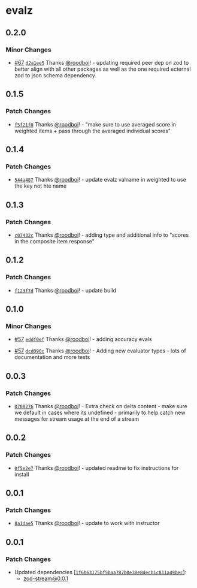 # evalz

## 0.2.0

### Minor Changes

- [#67](https://github.com/hack-dance/island-ai/pull/67) [`d2a1ee5`](https://github.com/hack-dance/island-ai/commit/d2a1ee5f04e5f95f0755c3ad39766573b29962ca) Thanks [@roodboi](https://github.com/roodboi)! - updating required peer dep on zod to better align with all other packages as well as the one required ecternal zod to json schema dependency.

## 0.1.5

### Patch Changes

- [`f5f21f0`](https://github.com/hack-dance/island-ai/commit/f5f21f0a547e8fd667372d468835fe476f1c624b) Thanks [@roodboi](https://github.com/roodboi)! - "make sure to use averaged score in weighted items + pass through the averaged individual scores"

## 0.1.4

### Patch Changes

- [`544a487`](https://github.com/hack-dance/island-ai/commit/544a48762b299d23e68b5e7e082065e001961e12) Thanks [@roodboi](https://github.com/roodboi)! - update evalz valname in weighted to use the key not hte name

## 0.1.3

### Patch Changes

- [`c07432c`](https://github.com/hack-dance/island-ai/commit/c07432ca7cf66ba9a2507d66aa8f8fc46d617347) Thanks [@roodboi](https://github.com/roodboi)! - adding type and additional info to "scores in the composite item response"

## 0.1.2

### Patch Changes

- [`f123f7d`](https://github.com/hack-dance/island-ai/commit/f123f7d147f30d4ce4ac169809e97e2207d831b2) Thanks [@roodboi](https://github.com/roodboi)! - update build

## 0.1.0

### Minor Changes

- [#57](https://github.com/hack-dance/island-ai/pull/57) [`eddf0ef`](https://github.com/hack-dance/island-ai/commit/eddf0ef4cfef5f401287f30f8da3038f23ae22e9) Thanks [@roodboi](https://github.com/roodboi)! - adding accuracy evals

- [#57](https://github.com/hack-dance/island-ai/pull/57) [`dcd090c`](https://github.com/hack-dance/island-ai/commit/dcd090cc13022488cfcbd99007933b238bd93f74) Thanks [@roodboi](https://github.com/roodboi)! - Adding new evaluator types - lots of documentation and more tests

## 0.0.3

### Patch Changes

- [`0708276`](https://github.com/hack-dance/island-ai/commit/0708276f32ee6de6ccb81de90a54d6d0e3463ec2) Thanks [@roodboi](https://github.com/roodboi)! - Extra check on delta content - make sure we default in cases where its undefined - primarily to help catch new messages for stream usage at the end of a stream

## 0.0.2

### Patch Changes

- [`0f5e2e7`](https://github.com/hack-dance/island-ai/commit/0f5e2e733f7155c3bc18f79c6932f5567642b758) Thanks [@roodboi](https://github.com/roodboi)! - updated readme to fix instructions for install

## 0.0.1

### Patch Changes

- [`8a1dae5`](https://github.com/hack-dance/island-ai/commit/8a1dae54ffd4d28a6356273b1080055d4725fe1f) Thanks [@roodboi](https://github.com/roodboi)! - update to work with instructor

## 0.0.1

### Patch Changes

- Updated dependencies [[`1f6b63175bf5baa787b0e38e8decb1c811a49bec`](https://github.com/hack-dance/island-ai/commit/1f6b63175bf5baa787b0e38e8decb1c811a49bec)]:
  - zod-stream@0.0.1
